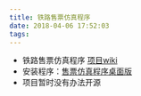 ```yaml
---
title: 铁路售票仿真程序
date: 2018-04-06 17:52:03
tags:
---
```


* 铁路售票仿真程序 [项目wiki](https://rnsm.wyyuan.site)
* 安装程序：[售票仿真程序桌面版](https://coding.net/s/a0737fc4-59b5-43bf-a27d-ba241adedf4b)
* 项目暂时没有办法开源


